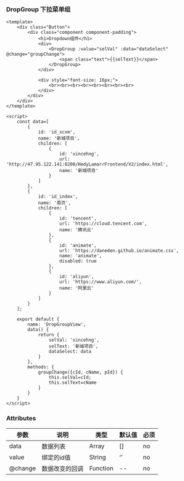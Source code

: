 ### DropGroup 下拉菜单组

<template>
    <div class="Button">
        <div class="component component-padding">
            <h1>Dropdown组件</h1>
            <div>
                <DropGroup :value="selVal" :data="dataSelect" @change="groupChange">
                    <span class="text">{{selText}}</span>
                </DropGroup>
            </div>
        </div>
    </div>
</template>

<script>
    const data=[
        {
            id: 'id_xcxm',
            name: '新城项目',
            children: [
                {
                    id: 'xincehng',
                    url: 'http://47.95.122.141:8200/HedyLamarrFrontend/V2/index.html',
                    name: '新城项目'
                }
            ]
        },
        {
            id: 'id_index',
            name: '首页',
            children: [
                {
                    id: 'tencent',
                    url: 'https://cloud.tencent.com',
                    name: '腾讯云'
                },
                {
                    id: 'animate',
                    url: 'https://daneden.github.io/animate.css',
                    name: 'animate',
                    disabled: true
                },
                {
                    id: 'aliyun',
                    url: 'https://www.aliyun.com/',
                    name: '阿里云'
                }
            ]
        }
    ];

    export default {
        name: 'DropGroupView',
        data() {
            return {
                selVal: 'xincehng',
                selText: '新城项目',
                dataSelect: data
            }
        },
        methods: {
            groupChange({cId, cName, pId}) {
                this.selVal=cId;
                this.selText=cName
            }
        }
    }
</script>

```vue
<template>
    <div class="Button">
        <div class="component component-padding">
            <h1>Dropdown组件</h1>
            <div>
                <DropGroup :value="selVal" :data="dataSelect" @change="groupChange">
                    <span class="text">{{selText}}</span>
                </DropGroup>
            </div>

            <div style="font-size: 16px;">
                <br><br><br><br><br><br><br><br>
            </div>
        </div>
    </div>
</template>

<script>
    const data=[
        {
            id: 'id_xcxm',
            name: '新城项目',
            children: [
                {
                    id: 'xincehng',
                    url: 'http://47.95.122.141:8200/HedyLamarrFrontend/V2/index.html',
                    name: '新城项目'
                }
            ]
        },
        {
            id: 'id_index',
            name: '首页',
            children: [
                {
                    id: 'tencent',
                    url: 'https://cloud.tencent.com',
                    name: '腾讯云'
                },
                {
                    id: 'animate',
                    url: 'https://daneden.github.io/animate.css',
                    name: 'animate',
                    disabled: true
                },
                {
                    id: 'aliyun',
                    url: 'https://www.aliyun.com/',
                    name: '阿里云'
                }
            ]
        }
    ];

    export default {
        name: 'DropGroupView',
        data() {
            return {
                selVal: 'xincehng',
                selText: '新城项目',
                dataSelect: data
            }
        },
        methods: {
            groupChange({cId, cName, pId}) {
                this.selVal=cId;
                this.selText=cName
            }
        }
    }
</script>

```

### Attributes

| 参数     | 说明  | 类型    | 默认值  | 必须    |
| ------- | ---- | ------ | ------- | ------ |
| data    | 数据列表 | Array | [] | no     |
| value    | 绑定的id值 | String | ‘’ | no     |
| @change    | 数据改变的回调 | Function | -- | no     |